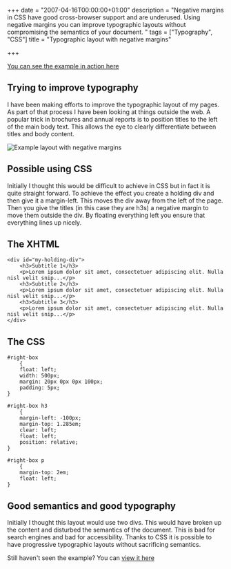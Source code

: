 +++
date = "2007-04-16T00:00:00+01:00"
description = "Negative margins in CSS have good cross-browser support and are underused. Using negative margins you can improve typographic layouts without compromising the semantics of your document. "
tags = ["Typography", "CSS"]
title = "Typographic layout with negative margins"

+++

[You can see the example in action here][1]

## Trying to improve typography

I have been making efforts to improve the typographic layout of my pages. As part of that process I have been looking at things outside the web. A popular trick in brochures and annual reports is to position titles to the left of the main body text. This allows the eye to clearly differentiate between titles and body content.

![Example layout with negative margins][2] 
## Possible using CSS

Initially I thought this would be difficult to achieve in CSS but in fact it is quite straight forward. To achieve the effect you create a holding div and then give it a margin-left. This moves the div away from the left of the page. Then you give the titles (in this case they are h3s) a negative margin to move them outside the div. By floating everything left you ensure that everything lines up nicely. 

## The XHTML 

    <div id="my-holding-div">
        <h3>Subtitle 1</h3>
        <p>Lorem ipsum dolor sit amet, consectetuer adipiscing elit. Nulla nisl velit snip...</p>
        <h3>Subtitle 2</h3>
        <p>Lorem ipsum dolor sit amet, consectetuer adipiscing elit. Nulla nisl velit snip...</p>
        <h3>Subtitle 3</h3>
        <p>Lorem ipsum dolor sit amet, consectetuer adipiscing elit. Nulla nisl velit snip...</p>
    </div>

## The CSS 

    #right-box
        {
        float: left;
        width: 500px;    
        margin: 20px 0px 0px 100px;
        padding: 5px;
    }

    #right-box h3
        {
        margin-left: -100px;
        margin-top: 1.285em;
        clear: left;
        float: left;
        position: relative;    
    }

    #right-box p
        {
        margin-top: 2em;
        float: left;
    } 

## Good semantics and good typography

Initially I thought this layout would use two divs. This would have broken up the content and disturbed the semantics of the document. This is bad for search engines and bad for accessibility. Thanks to CSS it is possible to have progressive typographic layouts without sacrificing semantics.

Still haven't seen the example? You can [view it here][1]

 [1]: /examples/negative-margins-typography
 [2]: /images/articles/layout.png 
